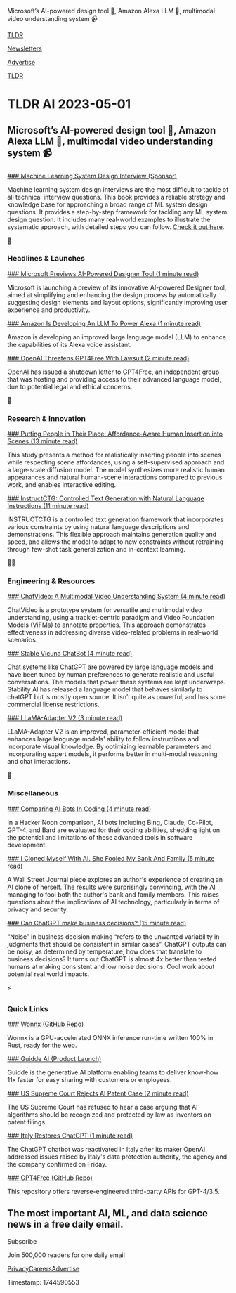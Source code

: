Microsoft’s AI-powered design tool 🎨, Amazon Alexa LLM 🤖, multimodal video understanding system 📹

[TLDR](/)

[Newsletters](/newsletters)

[Advertise](https://advertise.tldr.tech/)

[TLDR](/)

# TLDR AI 2023-05-01

## Microsoft’s AI-powered design tool 🎨, Amazon Alexa LLM 🤖, multimodal video understanding system 📹

### 

[### Machine Learning System Design Interview (Sponsor)](https://www.amazon.com/gp/product/1736049127/ref=ox_sc_act_title_1?smid=ATVPDKIKX0DER&amp;psc=1)

Machine learning system design interviews are the most difficult to tackle of all technical interview questions. This book provides a reliable strategy and knowledge base for approaching a broad range of ML system design questions. It provides a step-by-step framework for tackling any ML system design question. It includes many real-world examples to illustrate the systematic approach, with detailed steps you can follow. [Check it out here](https://www.amazon.com/gp/product/1736049127/ref=ox_sc_act_title_1?smid=ATVPDKIKX0DER&psc=1).

🚀

### Headlines & Launches

[### Microsoft Previews AI-Powered Designer Tool (1 minute read)](https://techcrunch.com/2023/04/27/microsoft-makes-its-ai-powered-designer-tool-available-in-preview/?utm_source=tldrai)

Microsoft is launching a preview of its innovative AI-powered Designer tool, aimed at simplifying and enhancing the design process by automatically suggesting design elements and layout options, significantly improving user experience and productivity.

[### Amazon Is Developing An LLM To Power Alexa (1 minute read)](https://techcrunch.com/2023/04/28/amazon-working-improved-llm-to-power-alexa/?utm_source=tldrai)

Amazon is developing an improved large language model (LLM) to enhance the capabilities of its Alexa voice assistant.

[### OpenAI Threatens GPT4Free With Lawsuit (2 minute read)](https://www.tomshardware.com/news/openai-sends-shutdown-letter-to-gpt4free?utm_source=tldrai)

OpenAI has issued a shutdown letter to GPT4Free, an independent group that was hosting and providing access to their advanced language model, due to potential legal and ethical concerns.

🧠

### Research & Innovation

[### Putting People in Their Place: Affordance-Aware Human Insertion into Scenes (13 minute read)](https://arxiv.org/abs/2304.14406?utm_source=tldrai)

This study presents a method for realistically inserting people into scenes while respecting scene affordances, using a self-supervised approach and a large-scale diffusion model. The model synthesizes more realistic human appearances and natural human-scene interactions compared to previous work, and enables interactive editing.

[### InstructCTG: Controlled Text Generation with Natural Language Instructions (11 minute read)](https://arxiv.org/abs/2304.14293?utm_source=tldrai)

INSTRUCTCTG is a controlled text generation framework that incorporates various constraints by using natural language descriptions and demonstrations. This flexible approach maintains generation quality and speed, and allows the model to adapt to new constraints without retraining through few-shot task generalization and in-context learning.

👨‍💻

### Engineering & Resources

[### ChatVideo: A Multimodal Video Understanding System (4 minute read)](https://www.wangjunke.info/ChatVideo/?utm_source=tldrai)

ChatVideo is a prototype system for versatile and multimodal video understanding, using a tracklet-centric paradigm and Video Foundation Models (ViFMs) to annotate properties. This approach demonstrates effectiveness in addressing diverse video-related problems in real-world scenarios.

[### Stable Vicuna ChatBot (4 minute read)](https://stability.ai/blog/stablevicuna-open-source-rlhf-chatbot?utm_source=tldrai)

Chat systems like ChatGPT are powered by large language models and have been tuned by human preferences to generate realistic and useful conversations. The models that power these systems are kept underwraps. Stability AI has released a language model that behaves similarly to chatGPT but is mostly open source. It isn’t quite as powerful, and has some commercial license restrictions.

[### LLaMA-Adapter V2 (3 minute read)](https://github.com/ZrrSkywalker/LLaMA-Adapter?utm_source=tldrai)

LLaMA-Adapter V2 is an improved, parameter-efficient model that enhances large language models' ability to follow instructions and incorporate visual knowledge. By optimizing learnable parameters and incorporating expert models, it performs better in multi-modal reasoning and chat interactions.

🎁

### Miscellaneous

[### Comparing AI Bots In Coding (4 minute read)](https://hackernoon.com/how-ai-bots-code-comparing-bing-claude-co-pilot-gpt-4-and-bard?utm_source=tldrai)

In a Hacker Noon comparison, AI bots including Bing, Claude, Co-Pilot, GPT-4, and Bard are evaluated for their coding abilities, shedding light on the potential and limitations of these advanced tools in software development.

[### I Cloned Myself With AI. She Fooled My Bank And Family (5 minute read)](https://www.wsj.com/articles/i-cloned-myself-with-ai-she-fooled-my-bank-and-my-family-356bd1a3?mod=djemalertNEWS?utm_source=tldrai)

A Wall Street Journal piece explores an author's experience of creating an AI clone of herself. The results were surprisingly convincing, with the AI managing to fool both the author's bank and family members. This raises questions about the implications of AI technology, particularly in terms of privacy and security.

[### Can ChatGPT make business decisions? (15 minute read)](https://yourway.substack.com/p/ai-vs-humans-a-noise-audit-in-decision?utm_source=tldrai)

“Noise” in business decision making “refers to the unwanted variability in judgments that should be consistent in similar cases”. ChatGPT outputs can be noisy, as determined by temperature, how does that translate to business decisions? It turns out ChatGPT is almost 4x better than tested humans at making consistent and low noise decisions. Cool work about potential real world impacts.

⚡️

### Quick Links

[### Wonnx (GitHub Repo)](https://github.com/webonnx/wonnx?utm_source=tldrai)

Wonnx is a GPU-accelerated ONNX inference run-time written 100% in Rust, ready for the web.

[### Guidde AI (Product Launch)](https://www.producthunt.com/posts/guidde-ai?utm_source=tldrai)

Guidde is the generative AI platform enabling teams to deliver know-how 11x faster for easy sharing with customers or employees.

[### US Supreme Court Rejects AI Patent Case (2 minute read)](https://www.theregister.com/2023/04/24/us_supreme_court_patent_ai_inventor/?utm_source=tldrai)

The US Supreme Court has refused to hear a case arguing that AI algorithms should be recognized and protected by law as inventors on patent filings.

[### Italy Restores ChatGPT (1 minute read)](https://archive.ph/eXdAD#selection-725.21-725.198?utm_source=tldrai)

The ChatGPT chatbot was reactivated in Italy after its maker OpenAI addressed issues raised by Italy's data protection authority, the agency and the company confirmed on Friday.

[### GPT4Free (GitHub Repo)](https://github.com/xtekky/gpt4free?utm_source=tldrai)

This repository offers reverse-engineered third-party APIs for GPT-4/3.5.

## The most important AI, ML, and data science news in a free daily email.

Subscribe

Join 500,000 readers for one daily email

[Privacy](/privacy)[Careers](https://jobs.ashbyhq.com/tldr.tech)[Advertise](/ai/advertise)

Timestamp: 1744590553